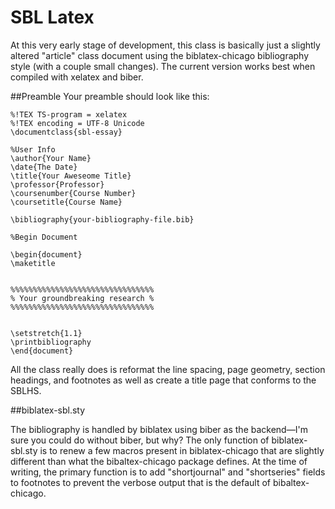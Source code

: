 # SBL Latex

At this very early stage of development, this class is basically just a slightly altered "article" class document using the biblatex-chicago bibliography style (with a couple small changes). The current version works best when compiled with xelatex and biber.


##Preamble
Your preamble should look like this:

	%!TEX TS-program = xelatex
	%!TEX encoding = UTF-8 Unicode
	\documentclass{sbl-essay}

	%User Info
	\author{Your Name}
	\date{The Date}
	\title{Your Aweseome Title}
	\professor{Professor}
	\coursenumber{Course Number}
	\coursetitle{Course Name}
	
	\bibliography{your-bibliography-file.bib}

	%Begin Document

	\begin{document}
	\maketitle


	%%%%%%%%%%%%%%%%%%%%%%%%%%%%%%%%
	% Your groundbreaking research %
	%%%%%%%%%%%%%%%%%%%%%%%%%%%%%%%%


	\setstretch{1.1}
	\printbibliography
	\end{document}

All the class really does is reformat the line spacing, page geometry, section headings, and footnotes as well as create a title page that conforms to the SBLHS.

##biblatex-sbl.sty

The bibliography is handled by biblatex using biber as the backend—I'm sure you could do without biber, but why? The only function of biblatex-sbl.sty is to renew a few macros present in biblatex-chicago that are slightly different than what the bibaltex-chicago package defines. At the time of writing, the primary function is to add "shortjournal" and "shortseries" fields to footnotes to prevent the verbose output that is the default of bibaltex-chicago.